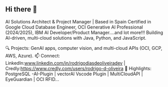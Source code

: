 ## Hi there 👋
AI Solutions Architect & Project Manager | Based in Spain
Certified in Google Cloud Database Engineer, OCI Generative AI Professional (2024/2025), IBM AI Developer/Product Manager....and lot more!!!
Building AI-driven, multi-cloud solutions with Java, Python, and JavaScript.

🔍 Projects: GenAI apps, computer vision, and multi-cloud APIs (OCI, GCP, AWS, Azure).
📫 Connect: LinkedIn:www.linkedin.com/in/rodrigodiasdeoliveiradev | Credly:https://www.credly.com/users/rodrigo-d-oliveira
🚀 Highlights: PostgreSQL -AI-Plugin | vectorAI Vscode Plugin | MultiCloudAPI | EyeGuardian | OCI RFID...

<!--
**RodrigoDiasDeOliveira/RodrigoDiasdeOliveira** is a ✨ _special_ ✨ repository because its `README.md` (this file) appears on your GitHub profile.

- 🔭 I’m currently working on Artificial Intelience with Java , Python With LLMs like HugginFace...in TRIMINDSLABS, as AI architect and

- 💬 Ask me about ...
- 📫 How to reach me: www.linkedin.com/in/rodrigodiasdeoliveiradev
- ⚡ Fun fact: Brazilian living in Spain...


-->
